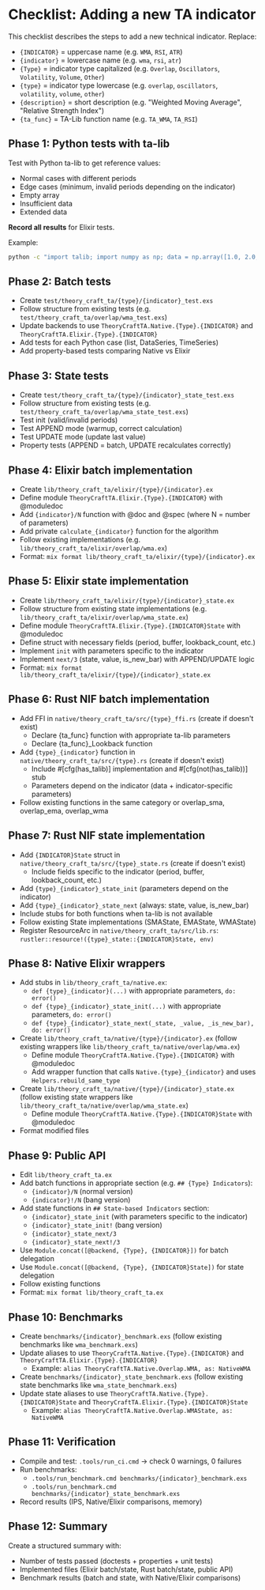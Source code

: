 # Checklist: Adding a new TA indicator

This checklist describes the steps to add a new technical indicator. Replace:
- `{INDICATOR}` = uppercase name (e.g. `WMA`, `RSI`, `ATR`)
- `{indicator}` = lowercase name (e.g. `wma`, `rsi`, `atr`)
- `{Type}` = indicator type capitalized (e.g. `Overlap`, `Oscillators`, `Volatility`, `Volume`, `Other`)
- `{type}` = indicator type lowercase (e.g. `overlap`, `oscillators`, `volatility`, `volume`, `other`)
- `{description}` = short description (e.g. "Weighted Moving Average", "Relative Strength Index")
- `{ta_func}` = TA-Lib function name (e.g. `TA_WMA`, `TA_RSI`)

## Phase 1: Python tests with ta-lib

Test with Python ta-lib to get reference values:
- Normal cases with different periods
- Edge cases (minimum, invalid periods depending on the indicator)
- Empty array
- Insufficient data
- Extended data

**Record all results** for Elixir tests.

Example:
```bash
python -c "import talib; import numpy as np; data = np.array([1.0, 2.0, 3.0, 4.0, 5.0]); print(talib.{ta_func}(data, timeperiod=3))"
```

## Phase 2: Batch tests

- Create `test/theory_craft_ta/{type}/{indicator}_test.exs`
- Follow structure from existing tests (e.g. `test/theory_craft_ta/overlap/wma_test.exs`)
- Update backends to use `TheoryCraftTA.Native.{Type}.{INDICATOR}` and `TheoryCraftTA.Elixir.{Type}.{INDICATOR}`
- Add tests for each Python case (list, DataSeries, TimeSeries)
- Add property-based tests comparing Native vs Elixir

## Phase 3: State tests

- Create `test/theory_craft_ta/{type}/{indicator}_state_test.exs`
- Follow structure from existing tests (e.g. `test/theory_craft_ta/overlap/wma_state_test.exs`)
- Test init (valid/invalid periods)
- Test APPEND mode (warmup, correct calculation)
- Test UPDATE mode (update last value)
- Property tests (APPEND = batch, UPDATE recalculates correctly)

## Phase 4: Elixir batch implementation

- Create `lib/theory_craft_ta/elixir/{type}/{indicator}.ex`
- Define module `TheoryCraftTA.Elixir.{Type}.{INDICATOR}` with @moduledoc
- Add `{indicator}/N` function with @doc and @spec (where N = number of parameters)
- Add private `calculate_{indicator}` function for the algorithm
- Follow existing implementations (e.g. `lib/theory_craft_ta/elixir/overlap/wma.ex`)
- Format: `mix format lib/theory_craft_ta/elixir/{type}/{indicator}.ex`

## Phase 5: Elixir state implementation

- Create `lib/theory_craft_ta/elixir/{type}/{indicator}_state.ex`
- Follow structure from existing state implementations (e.g. `lib/theory_craft_ta/elixir/overlap/wma_state.ex`)
- Define module `TheoryCraftTA.Elixir.{Type}.{INDICATOR}State` with @moduledoc
- Define struct with necessary fields (period, buffer, lookback_count, etc.)
- Implement `init` with parameters specific to the indicator
- Implement `next/3` (state, value, is_new_bar) with APPEND/UPDATE logic
- Format: `mix format lib/theory_craft_ta/elixir/{type}/{indicator}_state.ex`

## Phase 6: Rust NIF batch implementation

- Add FFI in `native/theory_craft_ta/src/{type}_ffi.rs` (create if doesn't exist)
  - Declare {ta_func} function with appropriate ta-lib parameters
  - Declare {ta_func}_Lookback function
- Add `{type}_{indicator}` function in `native/theory_craft_ta/src/{type}.rs` (create if doesn't exist)
  - Include #[cfg(has_talib)] implementation and #[cfg(not(has_talib))] stub
  - Parameters depend on the indicator (data + indicator-specific parameters)
- Follow existing functions in the same category or overlap_sma, overlap_ema, overlap_wma

## Phase 7: Rust NIF state implementation

- Add `{INDICATOR}State` struct in `native/theory_craft_ta/src/{type}_state.rs` (create if doesn't exist)
  - Include fields specific to the indicator (period, buffer, lookback_count, etc.)
- Add `{type}_{indicator}_state_init` (parameters depend on the indicator)
- Add `{type}_{indicator}_state_next` (always: state, value, is_new_bar)
- Include stubs for both functions when ta-lib is not available
- Follow existing State implementations (SMAState, EMAState, WMAState)
- Register ResourceArc in `native/theory_craft_ta/src/lib.rs`: `rustler::resource!({type}_state::{INDICATOR}State, env)`

## Phase 8: Native Elixir wrappers

- Add stubs in `lib/theory_craft_ta/native.ex`:
  - `def {type}_{indicator}(...)` with appropriate parameters, `do: error()`
  - `def {type}_{indicator}_state_init(...)` with appropriate parameters, `do: error()`
  - `def {type}_{indicator}_state_next(_state, _value, _is_new_bar), do: error()`
- Create `lib/theory_craft_ta/native/{type}/{indicator}.ex` (follow existing wrappers like `lib/theory_craft_ta/native/overlap/wma.ex`)
  - Define module `TheoryCraftTA.Native.{Type}.{INDICATOR}` with @moduledoc
  - Add wrapper function that calls `Native.{type}_{indicator}` and uses `Helpers.rebuild_same_type`
- Create `lib/theory_craft_ta/native/{type}/{indicator}_state.ex` (follow existing state wrappers like `lib/theory_craft_ta/native/overlap/wma_state.ex`)
  - Define module `TheoryCraftTA.Native.{Type}.{INDICATOR}State` with @moduledoc
- Format modified files

## Phase 9: Public API

- Edit `lib/theory_craft_ta.ex`
- Add batch functions in appropriate section (e.g. `## {Type} Indicators`):
  - `{indicator}/N` (normal version)
  - `{indicator}!/N` (bang version)
- Add state functions in `## State-based Indicators` section:
  - `{indicator}_state_init` (with parameters specific to the indicator)
  - `{indicator}_state_init!` (bang version)
  - `{indicator}_state_next/3`
  - `{indicator}_state_next!/3`
- Use `Module.concat([@backend, {Type}, {INDICATOR}])` for batch delegation
- Use `Module.concat([@backend, {Type}, {INDICATOR}State])` for state delegation
- Follow existing functions
- Format: `mix format lib/theory_craft_ta.ex`

## Phase 10: Benchmarks

- Create `benchmarks/{indicator}_benchmark.exs` (follow existing benchmarks like `wma_benchmark.exs`)
- Update aliases to use `TheoryCraftTA.Native.{Type}.{INDICATOR}` and `TheoryCraftTA.Elixir.{Type}.{INDICATOR}`
  - Example: `alias TheoryCraftTA.Native.Overlap.WMA, as: NativeWMA`
- Create `benchmarks/{indicator}_state_benchmark.exs` (follow existing state benchmarks like `wma_state_benchmark.exs`)
- Update state aliases to use `TheoryCraftTA.Native.{Type}.{INDICATOR}State` and `TheoryCraftTA.Elixir.{Type}.{INDICATOR}State`
  - Example: `alias TheoryCraftTA.Native.Overlap.WMAState, as: NativeWMA`

## Phase 11: Verification

- Compile and test: `.tools/run_ci.cmd` → check 0 warnings, 0 failures
- Run benchmarks:
  - `.tools/run_benchmark.cmd benchmarks/{indicator}_benchmark.exs`
  - `.tools/run_benchmark.cmd benchmarks/{indicator}_state_benchmark.exs`
- Record results (IPS, Native/Elixir comparisons, memory)

## Phase 12: Summary

Create a structured summary with:
- Number of tests passed (doctests + properties + unit tests)
- Implemented files (Elixir batch/state, Rust batch/state, public API)
- Benchmark results (batch and state, with Native/Elixir comparisons)
